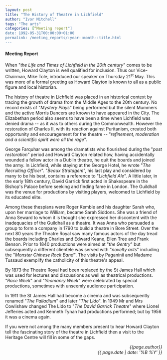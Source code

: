 ```yaml
---
layout: post
title: "The History of Theatre in Lichfield"
author: "Ivor Mitchell"
tags: "The arts"
categories: [“Meeting report"]
date: 1992-05-31T00:00:00+01:00
permalink: /meeting_reports/:year-:month-:title.html
---
```

#### Meeting Report ####

When "*the Life and Times of Lichfield in the 20th century*" comes to be written, Howard Clayton is well qualified for inclusion. Thus our Vice-Chairman, Mike Tole, introduced our speaker on Thursday 21<sup>st</sup> May. This was more of a formal greeting as Howard Clayton is known to all as a public figure and local historian. 

The history of theatre in Lichfield was placed in an historical context by tracing the growth of drama from the Middle Ages to the 20th century. No record exists of "*Mystery Plays*" being performed but the silent Mummers and the active Morris Dancers are known to have appeared in the City. The Elizabethan period also seems to have been a time when Lichfield was denied drama -- as it was to others during the Commonwealth. However the restoration of Charles II, with its reaction against Puritanism, created both opportunity and encouragement for the theatre -- "*refinement, moderation and a scientific spirit were all the rage*". 

George Farquhar was among the dramatists who flourished during the "*post restoration*" period and Howard Clayton related how, having accidentally wounded a fellow actor in a Dublin theatre, he quit the boards and joined the army. In Lichfield, while staying at the George Hotel, he wrote "*The Recruiting Officer*". "*Beaux Stratagem*", his last play and considered by many to be his best, contains a reference to "*Lichfield Ale*". A little later, in the early 18th century, David Garrick first acted in Shakespeare in the Bishop's Palace before seeking and finding fame in London. The Guildhall was the venue for productions by visiting players, welcomed to Lichfield by its educated elite. 

Among these thespians were Roger Kemble and his daughter Sarah who, upon her marriage to William, became Sarah Siddons. She was a friend of Anna Seward to whom it is thought she expressed her discontent with the inadequacies of the Guildhall as a theatre. It was Anna who persuaded a group to form a company in 1790 to build a theatre in Bore Street. Over the next 80 years the Theatre Royal saw many famous actors of the day tread the boards including Charles and Edward Keane, Ellen Tree and Frank Benson. Prior to 1840 productions were aimed at "*the Gentry*" but subsequently a different clientele was served with "*novelty acts*" including the "*Monster Chinese Rock Band"*. The visits by Paganinii and Madame Tussaud exemplify the catholicity of this theatre's appeal. 

By 1873 the Theatre Royal had been replaced by the St James Hall which was used for lectures and discussions as well as theatrical productions. "*Race Week*" and "*Yeomanry Week*" were celebrated by special productions, sometimes with unseemly audience participation. 

In 1911 the St James Hall had become a cinema and was subsequently renamed "*The Palladium*" and later "*The Lido*". In 1949 Mr and Mrs Cowlishaw changed The Lido to "*The David Garrick Theatre*" where Lionel Jefferies acted and Kenneth Tynan had productions performed; but by 1956 it was a cinema again. 

If you were not among the many members present to hear Howard Clayton tell the fascinating story of the theatre in Lichfield then a visit to the Heritage Centre will fill in some of the gaps. 

<p align="right"><i> {{page.author}} <br> {{ page.date | date: '%B %Y' }} </i></p>
